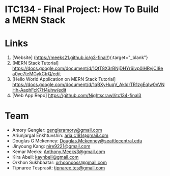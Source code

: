 # ITC134 - Final Project: How To Build a MERN Stack

# Links
1. [Website] (https://meeks21.github.io/g3-final/){:target="_blank"}
2. [MERN Stack Tutorial] <a href="https://docs.google.com/document/d/1QtT8X3rBNjDHYr6ivp0iHRyjCI8ea0ye7teMGykCtrQ/edit" target="_blank"> https://docs.google.com/document/d/1QtT8X3rBNjDHYr6ivp0iHRyjCI8ea0ye7teMGykCtrQ/edit </a>
3. [Hello World Application on MERN Stack Tutorial] <a href="https://docs.google.com/document/d/1qBXyHuqV_AkIdrTR1zgEqIw0nVNHh-AaqhFcK7H4uhw/edit" target="_blank">https://docs.google.com/document/d/1qBXyHuqV_AkIdrTR1zgEqIw0nVNHh-AaqhFcK7H4uhw/edit </a>
4. [Web App Repo] <a href="https://github.com/Nightscrawl/itc134-final3" target="_blank">https://github.com/Nightscrawl/itc134-final3 </a>

# Team
- Amory Gengler: gengleramory@gmail.com
- Ariunjargal Enkhtuvshin: aria.c181@gmail.com
- Douglas G Mckenney: Douglas.Mckenney@seattlecentral.edu
- Jinyoung Kang: nire9221@gmail.com
- Kemar Meeks: Anthony.Meeks3@gmail.com
- Kira Abell: kaynbell@gmail.com
- Orkhon Sukhbaatar: orhoonooss@gmail.com
- Tipnaree Tesprasit: tipnaree.tes@gmail.com
